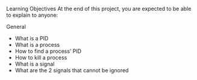 Learning Objectives
At the end of this project, you are expected to be able to explain to anyone:

General
* What is a PID
* What is a process
* How to find a process’ PID
* How to kill a process
* What is a signal
* What are the 2 signals that cannot be ignored
